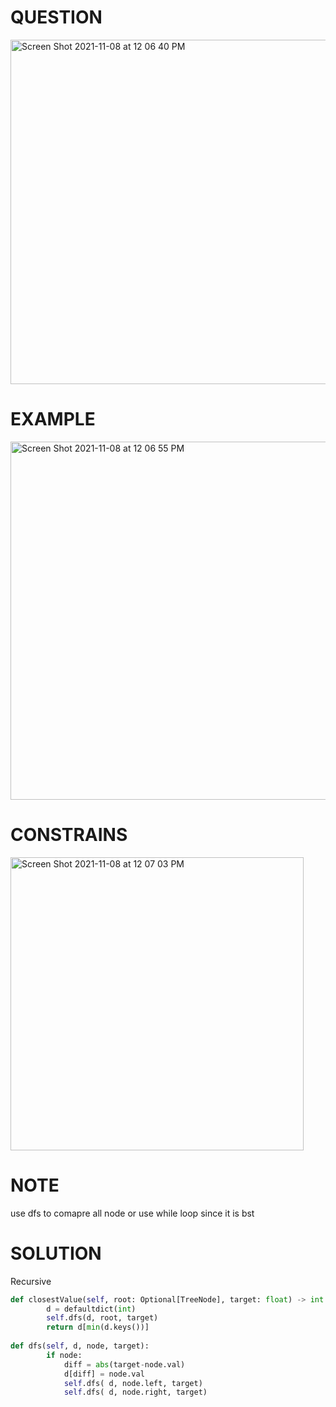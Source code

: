 # QUESTION 
<img width="551" alt="Screen Shot 2021-11-08 at 12 06 40 PM" src="https://user-images.githubusercontent.com/64442606/140786425-a59c82c6-83a5-45cb-8aef-fee8a648c493.png">

# EXAMPLE
<img width="573" alt="Screen Shot 2021-11-08 at 12 06 55 PM" src="https://user-images.githubusercontent.com/64442606/140786462-c43d6183-b9c8-4e85-8dd6-21228967a78d.png">

# CONSTRAINS
<img width="469" alt="Screen Shot 2021-11-08 at 12 07 03 PM" src="https://user-images.githubusercontent.com/64442606/140786480-ec42cd08-91b6-41b9-ac2b-5af47d051fdc.png">

# NOTE
use dfs to comapre all node or use while loop since it is bst
# SOLUTION
Recursive
```python
def closestValue(self, root: Optional[TreeNode], target: float) -> int:
        d = defaultdict(int)
        self.dfs(d, root, target)
        return d[min(d.keys())]
        
def dfs(self, d, node, target):
        if node:
            diff = abs(target-node.val)
            d[diff] = node.val
            self.dfs( d, node.left, target)
            self.dfs( d, node.right, target)
```
